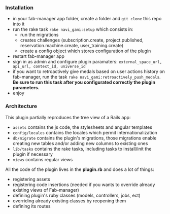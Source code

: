 ### Installation

- in your fab-manager app folder, create a folder and `git clone` this repo into it
- run the rake task `rake navi_gami:setup` which consists in:
  - run the migrations
  - creates challenges (subscription.create, project.published, reservation.machine.create, user_training.create)
  - create a config object which stores configuration of the plugin
- restart fab-manager app
- sign in as admin and configure plugin paramaters: `external_space_url, api_url, context_id, universe_id`
- if you want to retroactively give medals based on user actions history on fab-manager, run the task `rake navi_gami:retroactively_push_medals`. **Be sure to run this task after you configurated correctly the plugin parameters.**
- enjoy

### Architecture

This plugin partially reproduces the tree view of a Rails app:
- `assets` contains the js code, the stylesheets and angular templates
- `config/locales` contains the locales which permit internationalization
- `db/migrate` contains the plugin's migrations, those migrations enable creating new tables and/or adding new columns to existing ones
- `lib/tasks` contains the rake tasks, including tasks to install/init the plugin if necessary
- `views` contains regular views

All the code of the plugin lives in the **plugin.rb** and does a lot of things:
- registering assets
- registering code insertions (needed if you wants to override already existing views of Fab-manager)
- defining plugin's ruby classes (models, controllers, jobs, ect)
- overriding already existing classes by reopening them
- defining its routes
